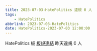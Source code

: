 ```yaml
---
title: 2023-07-03-HatePolitics 違規 0 人
tags:
    - HatePolitics
abbrlink: 2023-07-03-HatePolitics
date: HatePolitics-2023-07-03 12:00:00
---
```

HatePolitics 板 [板規連結](https://www.ptt.cc/bbs/HatePolitics/M.1617115262.A.D60.html)
昨天違規 0 人
